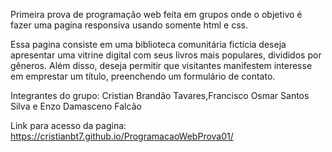 Primeira prova de programação web feita em grupos onde o objetivo é fazer uma pagina responsiva usando somente html e css.

Essa pagina consiste em uma biblioteca comunitária fictícia deseja apresentar uma vitrine digital com seus livros mais populares, divididos por
gêneros. Além disso, deseja permitir que visitantes manifestem interesse em emprestar um título, preenchendo um
formulário de contato.

Integrantes do grupo: Cristian Brandão Tavares,Francisco Osmar Santos Silva e Enzo Damasceno Falcão

Link para acesso da pagina: https://cristianbt7.github.io/ProgramacaoWebProva01/
